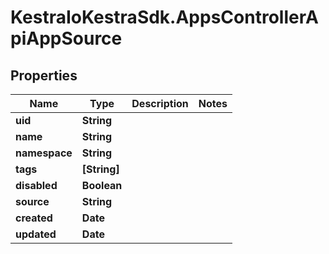 # KestraIoKestraSdk.AppsControllerApiAppSource

## Properties

Name | Type | Description | Notes
------------ | ------------- | ------------- | -------------
**uid** | **String** |  | 
**name** | **String** |  | 
**namespace** | **String** |  | 
**tags** | **[String]** |  | 
**disabled** | **Boolean** |  | 
**source** | **String** |  | 
**created** | **Date** |  | 
**updated** | **Date** |  | 


